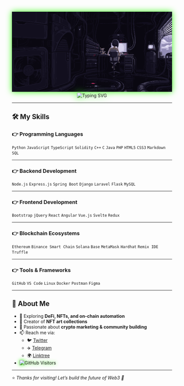<p align="center">
  <img src="https://raw.githubusercontent.com/0x-Carl/0x-Carl/main/IMG_6288.gif" alt="banner" width="600" style="filter: drop-shadow(0 0 10px #39FF14);"/>
  <img src="https://readme-typing-svg.demolab.com?font=Fira+Code&weight=600&size=24&pause=1200&color=39FF14&center=true&vCenter=true&width=600&lines=Welcome+to+my+GitHub+Profile;I'm+0x-Carl;Blockchain+Developer;Web3+Marketing+%26+Community+Growth;NFT+Creator+%26+Innovator" alt="Typing SVG" style="filter: drop-shadow(0 0 12px #39FF14);"/>
</p>

---

## 🛠️ My Skills  

### 👉 Programming Languages  
`Python` `JavaScript` `TypeScript` `Solidity` `C++` `C` `Java` `PHP` `HTML5` `CSS3` `Markdown` `SQL`  

---

### 👉 Backend Development  
`Node.js` `Express.js` `Spring Boot` `Django` `Laravel` `Flask` `MySQL`  

---

### 👉 Frontend Development  
`Bootstrap` `jQuery` `React` `Angular` `Vue.js` `Svelte` `Redux`  

---

### 👉 Blockchain Ecosystems  
`Ethereum` `Binance Smart Chain` `Solana` `Base` `MetaMask` `Hardhat` `Remix IDE` `Truffle`  

---

### 👉 Tools & Frameworks  
`GitHub` `VS Code` `Linux` `Docker` `Postman` `Figma`  

---

## 🚀 About Me  
- 🌱 Exploring **DeFi, NFTs, and on-chain automation**  
- 🎨 Creator of **NFT art collections**  
- 💬 Passionate about **crypto marketing & community building**  
- 📫 Reach me via:  
  - 🐦 [Twitter](https://x.com/0xchizitere_eth)  
  - ✈️ [Telegram](https://t.me/Carl_Crypt)  
  - 🌍 [Linktree](https://linktr.ee/0xKarl)  
- <img src="https://visitor-badge.laobi.icu/badge?page_id=0x-Carl.0x-Carl" alt="GitHub Visitors" style="filter: drop-shadow(0 0 6px #39FF14);"/>

---

⭐️ *Thanks for visiting! Let’s build the future of Web3 🚀*

